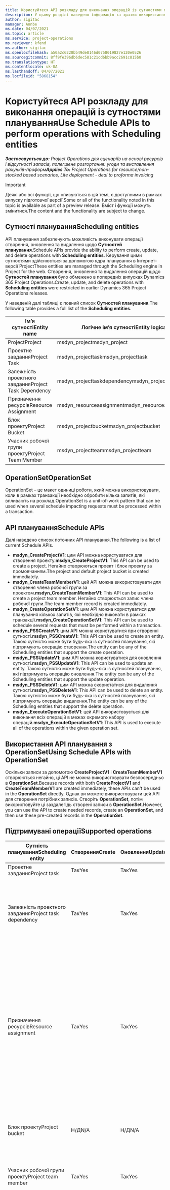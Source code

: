 ```yaml
---
title: Користуйтеся API розкладу для виконання операцій із сутностями планування
description: У цьому розділі наведено інформацію та зразки використання API розкладу.
author: sigitac
manager: Annbe
ms.date: 04/07/2021
ms.topic: article
ms.service: project-operations
ms.reviewer: kfend
ms.author: sigitac
ms.openlocfilehash: a50a2c6220bb49de8146d0758019827e120e0526
ms.sourcegitcommit: 8ff9fe396db6dec581c21cd6bb9acc2691c815b0
ms.translationtype: HT
ms.contentlocale: uk-UA
ms.lasthandoff: 04/07/2021
ms.locfileid: "5868154"
---
```

# <a name="use-schedule-apis-to-perform-operations-with-scheduling-entities"></a><span data-ttu-id="39815-103">Користуйтеся API розкладу для виконання операцій із сутностями планування</span><span class="sxs-lookup"><span data-stu-id="39815-103">Use Schedule APIs to perform operations with Scheduling entities</span></span>

<span data-ttu-id="39815-104">_**Застосовується до:** Project Operations для сценаріїв на основі ресурсів і відсутності запасів, полегшене розгортання: угоди та виставлення рахунків-проформ_</span><span class="sxs-lookup"><span data-stu-id="39815-104">_**Applies To:** Project Operations for resource/non-stocked based scenarios, Lite deployment - deal to proforma invoicing_</span></span>

> [!IMPORTANT] 
> <span data-ttu-id="39815-105">Деякі або всі функції, що описуються в цій темі, є доступними в рамках випуску підготовчої версії.</span><span class="sxs-lookup"><span data-stu-id="39815-105">Some or all of the functionality noted in this topic is available as part of a preview release.</span></span> <span data-ttu-id="39815-106">Вміст і функції можуть змінитися.</span><span class="sxs-lookup"><span data-stu-id="39815-106">The content and the functionality are subject to change.</span></span> 

## <a name="scheduling-entities"></a><span data-ttu-id="39815-107">Сутності планування</span><span class="sxs-lookup"><span data-stu-id="39815-107">Scheduling entities</span></span>

<span data-ttu-id="39815-108">API планування забезпечують можливість виконувати операції створення, оновлення та видалення щодо **Сутностей планування**.</span><span class="sxs-lookup"><span data-stu-id="39815-108">Schedule APIs provide the ability to perform create, update, and delete operations with **Scheduling entities**.</span></span> <span data-ttu-id="39815-109">Керування цими сутностями здійснюється за допомогою ядра планування в Інтернет-версії Project</span><span class="sxs-lookup"><span data-stu-id="39815-109">These entities are managed through the Scheduling engine in Project for the web.</span></span> <span data-ttu-id="39815-110">Створення, оновлення та видалення операцій щодо **Сутностей планування** було обмежено в попередніх випусках Dynamics 365 Project Operations.</span><span class="sxs-lookup"><span data-stu-id="39815-110">Create, update, and delete operations with **Scheduling entities** were restricted in earlier Dynamics 365 Project Operations releases.</span></span>

<span data-ttu-id="39815-111">У наведеній далі таблиці є повний список **Сутностей планування**.</span><span class="sxs-lookup"><span data-stu-id="39815-111">The following table provides a full list of the **Scheduling entities**.</span></span>

| <span data-ttu-id="39815-112">Ім’я сутності</span><span class="sxs-lookup"><span data-stu-id="39815-112">Entity name</span></span>  | <span data-ttu-id="39815-113">Логічне ім’я сутності</span><span class="sxs-lookup"><span data-stu-id="39815-113">Entity logical name</span></span> |
| --- | --- |
| <span data-ttu-id="39815-114">Project</span><span class="sxs-lookup"><span data-stu-id="39815-114">Project</span></span> | <span data-ttu-id="39815-115">msdyn_project</span><span class="sxs-lookup"><span data-stu-id="39815-115">msdyn_project</span></span> |
| <span data-ttu-id="39815-116">Проектне завдання</span><span class="sxs-lookup"><span data-stu-id="39815-116">Project Task</span></span>  | <span data-ttu-id="39815-117">msdyn_projecttask</span><span class="sxs-lookup"><span data-stu-id="39815-117">msdyn_projecttask</span></span>  |
| <span data-ttu-id="39815-118">Залежність проектного завдання</span><span class="sxs-lookup"><span data-stu-id="39815-118">Project Task Dependency</span></span>  | <span data-ttu-id="39815-119">msdyn_projecttaskdependency</span><span class="sxs-lookup"><span data-stu-id="39815-119">msdyn_projecttaskdependency</span></span>  |
| <span data-ttu-id="39815-120">Призначення ресурсів</span><span class="sxs-lookup"><span data-stu-id="39815-120">Resource Assignment</span></span> | <span data-ttu-id="39815-121">msdyn_resourceassignment</span><span class="sxs-lookup"><span data-stu-id="39815-121">msdyn_resourceassignment</span></span> |
| <span data-ttu-id="39815-122">Блок проекту</span><span class="sxs-lookup"><span data-stu-id="39815-122">Project Bucket</span></span>  | <span data-ttu-id="39815-123">msdyn_projectbucket</span><span class="sxs-lookup"><span data-stu-id="39815-123">msdyn_projectbucket</span></span> |
| <span data-ttu-id="39815-124">Учасник робочої групи проекту</span><span class="sxs-lookup"><span data-stu-id="39815-124">Project Team Member</span></span> | <span data-ttu-id="39815-125">msdyn_projectteam</span><span class="sxs-lookup"><span data-stu-id="39815-125">msdyn_projectteam</span></span> |

## <a name="operationset"></a><span data-ttu-id="39815-126">OperationSet</span><span class="sxs-lookup"><span data-stu-id="39815-126">OperationSet</span></span>

<span data-ttu-id="39815-127">OperationSet – це макет одиниці роботи, який можна використовувати, коли в рамках транзакції необхідно обробити кілька запитів, які впливають на розклад.</span><span class="sxs-lookup"><span data-stu-id="39815-127">OperationSet is a unit-of-work pattern that can be used when several schedule impacting requests must be processed within a transaction.</span></span>

## <a name="schedule-apis"></a><span data-ttu-id="39815-128">API планування</span><span class="sxs-lookup"><span data-stu-id="39815-128">Schedule APIs</span></span>

<span data-ttu-id="39815-129">Далі наведено список поточних API планування.</span><span class="sxs-lookup"><span data-stu-id="39815-129">The following is a list of current Schedule APIs.</span></span>

- <span data-ttu-id="39815-130">**msdyn_CreateProjectV1**: цим API можна користуватися для створення проекту.</span><span class="sxs-lookup"><span data-stu-id="39815-130">**msdyn_CreateProjectV1**: This API can be used to create a project.</span></span> <span data-ttu-id="39815-131">Негайно створюються проект і блок проекту за промовчанням.</span><span class="sxs-lookup"><span data-stu-id="39815-131">The project and default project bucket is created immediately.</span></span>
- <span data-ttu-id="39815-132">**msdyn_CreateTeamMemberV1**: цей API можна використовувати для створення члена робочої групи за проектом.</span><span class="sxs-lookup"><span data-stu-id="39815-132">**msdyn_CreateTeamMemberV1**: This API can be used to create a project team member.</span></span> <span data-ttu-id="39815-133">Негайно створюється запис члена робочої групи.</span><span class="sxs-lookup"><span data-stu-id="39815-133">The team member record is created immediately.</span></span>
- <span data-ttu-id="39815-134">**msdyn_CreateOperationSetV1**: цим API можна користуватися для планування кількох запитів, які необхідно виконати в рамках транзакції.</span><span class="sxs-lookup"><span data-stu-id="39815-134">**msdyn_CreateOperationSetV1**: This API can be used to schedule several requests that must be performed within a transaction.</span></span>
- <span data-ttu-id="39815-135">**msdyn_PSSCreateV1**: цим API можна користуватися при створенні сутності.</span><span class="sxs-lookup"><span data-stu-id="39815-135">**msdyn_PSSCreateV1**: This API can be used to create an entity.</span></span> <span data-ttu-id="39815-136">Такою сутністю може бути будь-яка із сутностей планування, які підтримують операцію створення.</span><span class="sxs-lookup"><span data-stu-id="39815-136">The entity can be any of the Scheduling entities that support the create operation.</span></span>
- <span data-ttu-id="39815-137">**msdyn_PSSUpdateV1**: цим API можна користуватися для оновлення сутності.</span><span class="sxs-lookup"><span data-stu-id="39815-137">**msdyn_PSSUpdateV1**: This API can be used to update an entity.</span></span> <span data-ttu-id="39815-138">Такою сутністю може бути будь-яка із сутностей планування, які підтримують операцію оновлення.</span><span class="sxs-lookup"><span data-stu-id="39815-138">The entity can be any of the Scheduling entities that support the update operation.</span></span>
- <span data-ttu-id="39815-139">**msdyn_PSSDeleteV1**: цим API можна скористатися для видалення сутності.</span><span class="sxs-lookup"><span data-stu-id="39815-139">**msdyn_PSSDeleteV1**: This API can be used to delete an entity.</span></span> <span data-ttu-id="39815-140">Такою сутністю може бути будь-яка із сутностей планування, які підтримують операцію видалення.</span><span class="sxs-lookup"><span data-stu-id="39815-140">The entity can be any of the Scheduling entities that support the delete operation.</span></span>
- <span data-ttu-id="39815-141">**msdyn_ExecuteOperationSetV1**: цей API використовується для виконання всіх операцій в межах окремого набору операцій.</span><span class="sxs-lookup"><span data-stu-id="39815-141">**msdyn_ExecuteOperationSetV1**: This API is used to execute all of the operations within the given operation set.</span></span>

## <a name="using-schedule-apis-with-operationset"></a><span data-ttu-id="39815-142">Використання API планування з OperationSet</span><span class="sxs-lookup"><span data-stu-id="39815-142">Using Schedule APIs with OperationSet</span></span>

<span data-ttu-id="39815-143">Оскільки записи за допомогою **CreateProjectV1** і **CreateTeamMemberV1** створюються негайно, ці API не можна використовувати безпосередньо в **OperationSet**.</span><span class="sxs-lookup"><span data-stu-id="39815-143">Because records with both **CreateProjectV1** and **CreateTeamMemberV1** are created immediately, these APIs can't be used in the **OperationSet** directly.</span></span> <span data-ttu-id="39815-144">Однак ви можете використовувати цей API для створення потрібних записів. Створіть **OperationSet**, потім використовуйте ці заздалегідь створені записи в **OperationSet**.</span><span class="sxs-lookup"><span data-stu-id="39815-144">However, you can use the API to create needed records, create an **OperationSet**, and then use these pre-created records in the **OperationSet**.</span></span>

## <a name="supported-operations"></a><span data-ttu-id="39815-145">Підтримувані операції</span><span class="sxs-lookup"><span data-stu-id="39815-145">Supported operations</span></span>

| <span data-ttu-id="39815-146">Сутність планування</span><span class="sxs-lookup"><span data-stu-id="39815-146">Scheduling entity</span></span> | <span data-ttu-id="39815-147">Створення</span><span class="sxs-lookup"><span data-stu-id="39815-147">Create</span></span> | <span data-ttu-id="39815-148">Оновлення</span><span class="sxs-lookup"><span data-stu-id="39815-148">Update</span></span> | <span data-ttu-id="39815-149">Delete</span><span class="sxs-lookup"><span data-stu-id="39815-149">Delete</span></span> | <span data-ttu-id="39815-150">Важливі міркування</span><span class="sxs-lookup"><span data-stu-id="39815-150">Important considerations</span></span> |
| --- | --- | --- | --- | --- |
<span data-ttu-id="39815-151">Проектне завдання</span><span class="sxs-lookup"><span data-stu-id="39815-151">Project task</span></span> | <span data-ttu-id="39815-152">Так</span><span class="sxs-lookup"><span data-stu-id="39815-152">Yes</span></span> | <span data-ttu-id="39815-153">Так</span><span class="sxs-lookup"><span data-stu-id="39815-153">Yes</span></span> | <span data-ttu-id="39815-154">Так</span><span class="sxs-lookup"><span data-stu-id="39815-154">Yes</span></span> | <span data-ttu-id="39815-155">Немає даних</span><span class="sxs-lookup"><span data-stu-id="39815-155">None</span></span> |
| <span data-ttu-id="39815-156">Залежність проектного завдання</span><span class="sxs-lookup"><span data-stu-id="39815-156">Project task dependency</span></span> | <span data-ttu-id="39815-157">Так</span><span class="sxs-lookup"><span data-stu-id="39815-157">Yes</span></span> | <span data-ttu-id="39815-158">Так</span><span class="sxs-lookup"><span data-stu-id="39815-158">Yes</span></span> | | <span data-ttu-id="39815-159">Записи залежності проектного завдання не оновлюються.</span><span class="sxs-lookup"><span data-stu-id="39815-159">Project task dependency records aren't updated.</span></span> <span data-ttu-id="39815-160">Натомість можна видалити старий запис і створити новий запис.</span><span class="sxs-lookup"><span data-stu-id="39815-160">Instead, an old record can be deleted and a new record can be created.</span></span> |
| <span data-ttu-id="39815-161">Призначення ресурсів</span><span class="sxs-lookup"><span data-stu-id="39815-161">Resource assignment</span></span> | <span data-ttu-id="39815-162">Так</span><span class="sxs-lookup"><span data-stu-id="39815-162">Yes</span></span> | <span data-ttu-id="39815-163">Так</span><span class="sxs-lookup"><span data-stu-id="39815-163">Yes</span></span> | | <span data-ttu-id="39815-164">Не підтримуються операції з наведеними далі полями: **BookableResourceID**, **Обсяг робіт**, **EffortCompleted**, **EffortRemaining** і **PlannedWork**.</span><span class="sxs-lookup"><span data-stu-id="39815-164">Operations with the following fields aren't supported: **BookableResourceID**, **Effort**, **EffortCompleted**, **EffortRemaining**, and **PlannedWork**.</span></span> <span data-ttu-id="39815-165">Записи призначення ресурсів не оновлюються.</span><span class="sxs-lookup"><span data-stu-id="39815-165">Resource assignment records aren't updated.</span></span> <span data-ttu-id="39815-166">Натомість можна видалити старий запис і створити новий запис.</span><span class="sxs-lookup"><span data-stu-id="39815-166">Instead, the old record can be deleted and a new record can be created.</span></span> |
| <span data-ttu-id="39815-167">Блок проекту</span><span class="sxs-lookup"><span data-stu-id="39815-167">Project bucket</span></span> | <span data-ttu-id="39815-168">Н/Д</span><span class="sxs-lookup"><span data-stu-id="39815-168">N/A</span></span> | <span data-ttu-id="39815-169">Н/Д</span><span class="sxs-lookup"><span data-stu-id="39815-169">N/A</span></span> | <span data-ttu-id="39815-170">Н/Д</span><span class="sxs-lookup"><span data-stu-id="39815-170">N/A</span></span> | <span data-ttu-id="39815-171">Блок проекту за промовчанням створюється за допомогою API **CreateProjectV1**.</span><span class="sxs-lookup"><span data-stu-id="39815-171">The default bucket is created using the **CreateProjectV1** API.</span></span> |
| <span data-ttu-id="39815-172">Учасник робочої групи проекту</span><span class="sxs-lookup"><span data-stu-id="39815-172">Project team member</span></span> | <span data-ttu-id="39815-173">Так</span><span class="sxs-lookup"><span data-stu-id="39815-173">Yes</span></span> | <span data-ttu-id="39815-174">Так</span><span class="sxs-lookup"><span data-stu-id="39815-174">Yes</span></span> | <span data-ttu-id="39815-175">Так</span><span class="sxs-lookup"><span data-stu-id="39815-175">Yes</span></span> | <span data-ttu-id="39815-176">Для операції створення користуйтеся API **CreateTeamMemberV1**.</span><span class="sxs-lookup"><span data-stu-id="39815-176">For the create operation, use the **CreateTeamMemberV1** API.</span></span> |
| <span data-ttu-id="39815-177">Project</span><span class="sxs-lookup"><span data-stu-id="39815-177">Project</span></span> | <span data-ttu-id="39815-178">Так</span><span class="sxs-lookup"><span data-stu-id="39815-178">Yes</span></span> | <span data-ttu-id="39815-179">Так</span><span class="sxs-lookup"><span data-stu-id="39815-179">Yes</span></span> | <span data-ttu-id="39815-180">Н/Д</span><span class="sxs-lookup"><span data-stu-id="39815-180">N/A</span></span> | <span data-ttu-id="39815-181">Не підтримуються операції з наведеними далі полями: **StateCode**, **BulkGenerationStatus**, **GlobalRevisionToken**, **CalendarID**, **Обсяг робіт**, **EffortCompleted**, **EffortRemaining**, **Перебіг**, **Завершення**, **TaskEarliestStart** і **Тривалість**.</span><span class="sxs-lookup"><span data-stu-id="39815-181">Operations with the following fields aren't supported: **StateCode**, **BulkGenerationStatus**, **GlobalRevisionToken**, **CalendarID**, **Effort**, **EffortCompleted**, **EffortRemaining**, **Progress**, **Finish**, **TaskEarliestStart**, and **Duration**.</span></span> |

<span data-ttu-id="39815-182">Ці API можна викликати за допомогою об'єктів сутностей, які містять настроювані поля.</span><span class="sxs-lookup"><span data-stu-id="39815-182">These APIs can be called with entity objects that include custom fields.</span></span>

<span data-ttu-id="39815-183">Властивість «Ідентифікатор» не є обов'язковою.</span><span class="sxs-lookup"><span data-stu-id="39815-183">The ID property is optional.</span></span> <span data-ttu-id="39815-184">Якщо її зазначено, система робить спроби її використовувати та повертає помилку «Виняток», якщо це зробити не вдається.</span><span class="sxs-lookup"><span data-stu-id="39815-184">If it's provided, the system attempts to use it and throws an exception if it can't be used.</span></span> <span data-ttu-id="39815-185">Якщо її не зазначено, система її створює.</span><span class="sxs-lookup"><span data-stu-id="39815-185">If it isn't provided, the system will generate it.</span></span>

## <a name="limitations-and-known-issues"></a><span data-ttu-id="39815-186">Обмеження та відомі проблеми</span><span class="sxs-lookup"><span data-stu-id="39815-186">Limitations and known issues</span></span>
<span data-ttu-id="39815-187">Далі наведено список обмежень і відомих проблем.</span><span class="sxs-lookup"><span data-stu-id="39815-187">The following is a list of limitations and known issues:</span></span>

- <span data-ttu-id="39815-188">API планування можуть використовувати лише **Користувачі з ліцензією Microsoft Project.**</span><span class="sxs-lookup"><span data-stu-id="39815-188">Schedule APIs can only be used by **Users with Microsoft Project License.**</span></span> <span data-ttu-id="39815-189">Їх не можуть використовувати наведені далі особи.</span><span class="sxs-lookup"><span data-stu-id="39815-189">They can't be used by:</span></span>
    - <span data-ttu-id="39815-190">Користувачі програм</span><span class="sxs-lookup"><span data-stu-id="39815-190">Application users</span></span>
    - <span data-ttu-id="39815-191">Користувачі системи</span><span class="sxs-lookup"><span data-stu-id="39815-191">System users</span></span>
    - <span data-ttu-id="39815-192">Користувачі інтеграції</span><span class="sxs-lookup"><span data-stu-id="39815-192">Integration users</span></span>
    - <span data-ttu-id="39815-193">Інші користувачі, які не мають обов’язкової ліцензії</span><span class="sxs-lookup"><span data-stu-id="39815-193">Other users that don't have the required license</span></span>
- <span data-ttu-id="39815-194">Кожен комплект **OperationSet** може мати максимум 100 операцій.</span><span class="sxs-lookup"><span data-stu-id="39815-194">Each **OperationSet** can only have a maximum of 100 operations.</span></span>
- <span data-ttu-id="39815-195">Кожен користувач може мати максимум 10 відкритих комплектів **OperationSet**.</span><span class="sxs-lookup"><span data-stu-id="39815-195">Each user can only have a maximum of 10 open **OperationSets**.</span></span>
- <span data-ttu-id="39815-196">Наразі програма Project Operations підтримує загальну кількість максимум 500 завдань за проектом.</span><span class="sxs-lookup"><span data-stu-id="39815-196">Project Operations currently supports a maximum of 500 total tasks on a project.</span></span>
- <span data-ttu-id="39815-197">Стан помилки **OperationSet** і журнали помилок наразі недоступні.</span><span class="sxs-lookup"><span data-stu-id="39815-197">**OperationSet** failure status and failure logs aren't currently available.</span></span>
- <span data-ttu-id="39815-198">API планування наразі перебувають у стані загальнодоступної підготовчої версії.</span><span class="sxs-lookup"><span data-stu-id="39815-198">Schedule APIs are in Public preview.</span></span> <span data-ttu-id="39815-199">Майкрософт не підтримує використання цих API в робочому середовищі.</span><span class="sxs-lookup"><span data-stu-id="39815-199">Using these APIs in a Production environment isn't supported by Microsoft.</span></span>

## <a name="sample-scenario"></a><span data-ttu-id="39815-200">Зразок сценарію</span><span class="sxs-lookup"><span data-stu-id="39815-200">Sample scenario</span></span>

<span data-ttu-id="39815-201">За цим сценарієм ви створите проект, члена робочої групи, чотири завдання та два призначення ресурсів.</span><span class="sxs-lookup"><span data-stu-id="39815-201">In this scenario, you will create a project, a team member, four tasks, and two resource assignments.</span></span> <span data-ttu-id="39815-202">Далі ви виконаєте оновлення одного завдання, оновите проект, видалите одне завдання, видалите одне призначення ресурсів і створите залежність завдання.</span><span class="sxs-lookup"><span data-stu-id="39815-202">Next, you will update one task, update the project, delete one task, delete one resource assignment, and create a task dependency.</span></span>

```C#
Entity project = CreateProject();
project.Id = CallCreateProjectAction(project);
var projectReference = project.ToEntityReference();

var teamMember = new Entity("msdyn_projectteam", Guid.NewGuid());
teamMember["msdyn_name"] = $"TM {DateTime.Now.ToShortTimeString()}";
teamMember["msdyn_project"] = projectReference;
var createTeamMemberResponse = CallCreateTeamMemberAction(teamMember);

var description = $"My demo {DateTime.Now.ToShortTimeString()}";
var operationSetId = CallCreateOperationSetAction(project.Id, description);

var task1 = GetTask("1WW", projectReference);
var task2 = GetTask("2XX", projectReference, task1.ToEntityReference());
var task3 = GetTask("3YY", projectReference);
var task4 = GetTask("4ZZ";, projectReference);

var assignment1 = GetResourceAssignment("R1", teamMember, task2, project);
var assignment2 = GetResourceAssignment"R2", teamMember, task3, project);

var task1Response = CallPssCreateAction(task1, operationSetId);
var task2Response = CallPssCreateAction(task2, operationSetId);
var task3Response = CallPssCreateAction(task3, operationSetId);
var task4Response = CallPssCreateAction(task4, operationSetId);

varassignment1Response = CallPssCreateAction(assignment1, operationSetId);
varassignment2Response = CallPssCreateAction(assignment2, operationSetId);

task2["msdyn_subject"] = "Updated Task";
var task2UpdateResponse = CallPssUpdateAction(task2, operationSetId);

project["msdyn_subject"] = $"Proj update {DateTime.Now.ToShortTimeString()}";
var projectUpdateResponse = CallPssUpdateAction(project, operationSetId);

var task4DeleteResponse = CallPssDeleteAction(task4.Id.ToString(), task4.LogicalName, operationSetId);

varassignment2DeleteResponse = CallPssDeleteAction(assignment2.Id.ToString(), assignment2.LogicalName, operationSetId);

var dependency1 = GetTaskDependency(project, task2, task3);
var dependency1Response = CallPssCreateAction(dependency1, operationSetId);

CallExecuteOperationSetAction(operationSetId);
Console.WriteLine("Done....");
```

## <a name="additional-samples"></a><span data-ttu-id="39815-203">Додаткові зразки</span><span class="sxs-lookup"><span data-stu-id="39815-203">Additional samples</span></span>

```C#
#region Call actions 

///<summary>
/// Calls the action to create an operationSet
/// </summary>
/// <paramname="projectId">project id for the operations to be included in this operationSet>/param>
/// <paramname="description">description of this operationSet</param>
/// <returns>operationSet id</returns>
privatestring CallCreateOperationSetAction(Guid projectId, string description)
{
    OrganizationRequest operationSetRequest = new OrganizationRequest("msdyn_CreateOperationSetV1");
    operationSetRequest["ProjectId"] = projectId.ToString();
    operationSetRequest["Description"] = description;
    OrganizationResponse response = organizationService.Execute(operationSetRequest);
    return response["OperationSetId"].ToString();
}

/// <summary>
/// Calls the action to create an entity, only Task and Resource Assignment for now
/// </summary>
/// <paramname="entity">Task or Resource Assignment</param>
/// <paramname="operationSetId">operationSet id</param>
/// <returns>OperationSetResponse</returns>
private OperationSetResponse CallPssCreateAction(Entity entity, string operationSetId)
{
    OrganizationRequest operationSetRequest = new OrganizationRequest("msdyn_PssCreateV1");
    operationSetRequest["Entity"] = entity;
    operationSetRequest["OperationSetId"] = operationSetId;
    return GetOperationSetResponseFromOrgResponse(organizationService.Execute(operationSetRequest));
}

/// <summary<
/// Calls the action to update an entity, only Task for now
/// </summary>
/// <paramname="entity">Task or Resource Assignment</param>
/// <paramname="operationSetId">operationSet Id</param>
/// <returns>OperationSetResponse</returns>
private OperationSetResponse CallPssUpdateAction(Entity entity, string operationSetId)
{
    OrganizationRequest operationSetRequest = new OrganizationRequest("msdyn_PssUpdateV1");
    operationSetRequest["Entity"] = entity;
    operationSetRequest["OperationSetId"] = operationSetId;
    return GetOperationSetResponseFromOrgResponse(organizationService.Execute(operationSetRequest));
}

/// <summary>
/// Calls the action to update an entity, only Task and Resource Assignment for now
/// <summary>
/// <paramname="recordId">Id of the record to be deleted</param>
/// <paramname="entityLogicalName">Entity logical name of the record</param>
/// <paramname="operationSetId">OperationSet Id</param>
/// <returns>OperationSetResponse</returns>
private OperationSetResponse CallPssDeleteAction(string recordId, string entityLogicalName, string operationSetId)
{
    OrganizationRequest operationSetRequest = new OrganizationRequest("msdyn_PssDeleteV1");
    operationSetRequest["RecordId"] = recordId;
    operationSetRequest["EntityLogicalName"] = entityLogicalName;
    operationSetRequest["OperationSetId"] = operationSetId;
    return GetOperationSetResponseFromOrgResponse(organizationService.Execute(operationSetRequest));
}

/// <summary>
/// Calls the action to execute requests in an operationSet
/// <summary>
/// <paramname="operationSetId">operationSet id</param>
/// <returns>OperationSetResponse</returns>
private OperationSetResponse CallExecuteOperationSetAction(string operationSetId)
{
    OrganizationRequest operationSetRequest = new OrganizationRequest("msdyn_ExecuteOperationSetV1");
    operationSetRequest["OperationSetId"] = operationSetId;
    return GetOperationSetResponseFromOrgResponse(organizationService.Execute(operationSetRequest));
}

/// <summary>
/// This can be used to abandon an operationSet that is no longer needed
/// </summary>
/// <paramname="operationSetId">operationSet id</param>
/// <returns>OperationSetResponse</returns>
protected OperationSetResponse CallAbandonOperationSetAction(Guid operationSetId)
{
    OrganizationRequest operationSetRequest = new OrganizationRequest("msdyn_AbandonOperationSetV1");
    operationSetRequest["OperationSetId"] = operationSetId.ToString();
    return GetOperationSetResponseFromOrgResponse(organizationService.Execute(operationSetRequest));
}

/// <summary>
/// Calls the action to create a new project
/// </summary>
/// <paramname="project">Project</param>
/// <returns>project Id</returns>
private Guid CallCreateProjectAction(Entity project)
{
    OrganizationRequest createProjectRequest = new OrganizationRequest("msdyn_CreateProjectV1";
    createProjectRequest["Project"] = project;
    OrganizationResponse response = organizationService.Execute(createProjectRequest);
    var projectId = Guid.Parse((string)response["ProjectId"]);

    return projectId;
}

/// <summary>
/// Calls the action to create a new project team member
/// </summary>
/// <paramname="teamMember">Project team member</param>
/// <returns>project team member Id</returns>
privatestring CallCreateTeamMemberAction(Entity teamMember)
{
    OrganizationRequest request = new OrganizationRequest("msdyn_CreateTeamMemberV1");
    request["TeamMember"] = teamMember;
    OrganizationResponse response = organizationService.Execute(request);
    return (string)response["TeamMemberId"];
}

private OperationSetResponse GetOperationSetResponseFromOrgResponse(OrganizationResponse orgResponse)
{
    return JsonConvert.DeserializeObject><OperationSetResponse>
    ((string)orgResponse.Results["OperationSetResponse";]);
}

private EntityCollection GetDefaultBucket(EntityReference projectReference)
{
    var columnsToFetch = new ColumnSet(";msdyn_project", "msdyn_name");
    var getDefaultBucket = new QueryExpression("msdyn_projectbucket")
    {
        ColumnSet = columnsToFetch,
        Criteria =
        {
            Conditions =
            {
                new ConditionExpression("msdyn_project", ConditionOperator.Equal, projectReference.Id),
                new ConditionExpression("msdyn_name", ConditionOperator.Equal, "Bucket 1")
            }
        }
    };
    return organizationService.RetrieveMultiple(getDefaultBucket);
}

private Entity GetBucket(EntityReference projectReference)
{
    var bucketCollection = GetDefaultBucket(projectReference);
    if (bucketCollection.Entities.Count > 0)
    {
    return bucketCollection[0].ToEntity<Entity>();
    }

    throw new Exception($"Please open project with id {projectReference.Id} in the Dynamics UI and navigate to the Tasks tab");
}

private Entity CreateProject()
{
    var project = new Entity("msdyn_project", Guid.NewGuid());
    project["msdyn_subject"] = $"Proj {DateTime.Now.ToShortTimeString()}";
    return project;
}

private Entity GetTask(string name, EntityReference projectReference, EntityReference parentReference = null)
{
    var task = new Entity("msdyn_projecttask", Guid.NewGuid());
    task["msdyn_project"] = projectReference;
    task["msdyn_subject"] = name;
    task["msdyn_effort";] = 4d;
    task["msdyn_scheduledstart"] = DateTime.Today;
    task["msdyn_scheduledend"] = DateTime.Today.AddDays(5);
    task["msdyn_progress"] = 0.34m;
    task["msdyn_start"] = DateTime.Now.AddDays(1);
    task["msdyn_projectbucket"] = GetBucket(projectReference).ToEntityReference();
    task["msdyn_LinkStatus"] = new OptionSetValue(192350000);

    //Custom field handling
    /*
        task["new_custom1"] = "Just my test";
        task[";new_age"] = 98;
        task["new_amount"] = 591.34m;
        task["new_isready"] = new OptionSetValue(100000000);
    */

    if (parentReference == null)
    {
        task["msdyn_outlinelevel"] = 1;
    }
    else
    {
        task["msdyn_parenttask"] = parentReference;
    }
    return task;
}

private Entity GetResourceAssignment(string name, Entity teamMember, Entity task, Entity project)
{
    var assignment = new Entity("msdyn_resourceassignment", Guid.NewGuid());
    assignment["msdyn_projectteamid"] = teamMember.ToEntityReference();
    assignment["msdyn_taskid"] = task.ToEntityReference();
    assignment["msdyn_projectid"] = project.ToEntityReference();
    assignment["msdyn_name"] = name;
    assignment["msdyn_start"] = DateTime.Now;
    assignment["msdyn_finish"] = DateTime.Now;
    return assignment;
}

protected Entity GetTaskDependency(Entity project, Entity predecessor, Entity successor)
{
    var taskDependency = new Entity("msdyn_projecttaskdependency", Guid.NewGuid());
    taskDependency["msdyn_project"] = project.ToEntityReference();
    taskDependency["msdyn_predecessortask"] = predecessor.ToEntityReference();
    taskDependency["msdyn_successortask"] = successor.ToEntityReference();
    taskDependency["msdyn_linktype"] = new OptionSetValue(192350000);
    return taskDependency;
}

#endregion

#region OperationSetResponse DataContract --- Sample code ----

[DataContract]
publicclassOperationSetResponse
{
    [DataMember(Name = "operationSetId")]
    public Guid OperationSetId { get; set; }

    [DataMember(Name = "operationSetDetailId")]
    public Guid OperationSetDetailId { get; set; }

    [DataMember(Name = "operationType")]
    publicstring OperationType { get; set; }

    [DataMember(Name = "recordId")]
    publicstring RecordId { get; set; }

    [DataMember(Name = "correlationId")]
    publicstring CorrelationId { get; set; }
}

#endregion
```
